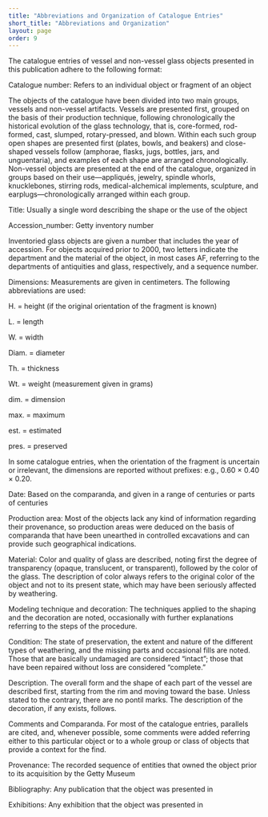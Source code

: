 ```yaml
---
title: "Abbreviations and Organization of Catalogue Entries"
short_title: "Abbreviations and Organization"
layout: page
order: 9 
---
```


The catalogue entries of vessel and non-vessel glass objects presented in this publication adhere to the following format:

Catalogue number: Refers to an individual object or fragment of an object

The objects of the catalogue have been divided into two main groups, vessels and non-vessel artifacts. Vessels are presented first, grouped on the basis of their production technique, following chronologically the historical evolution of the glass technology, that is, core-formed, rod-formed, cast, slumped, rotary-pressed, and blown. Within each such group open shapes are presented first (plates, bowls, and beakers) and close-shaped vessels follow (amphorae, flasks, jugs, bottles, jars, and unguentaria), and examples of each shape are arranged chronologically. Non-vessel objects are presented at the end of the catalogue, organized in groups based on their use—appliqués, jewelry, spindle whorls, knucklebones, stirring rods, medical-alchemical implements, sculpture, and earplugs—chronologically arranged within each group.

Title: Usually a single word describing the shape or the use of the object

Accession_number: Getty inventory number

Inventoried glass objects are given a number that includes the year of accession. For objects acquired prior to 2000, two letters indicate the department and the material of the object, in most cases AF, referring to the departments of antiquities and glass, respectively, and a sequence number.

Dimensions: Measurements are given in centimeters. The following abbreviations are used:

H. = height (if the original orientation of the fragment is known)

L. = length

W. = width

Diam. = diameter

Th. = thickness

Wt. = weight (measurement given in grams)

dim. = dimension

max. = maximum

est. = estimated

pres. = preserved

In some catalogue entries, when the orientation of the fragment is uncertain or irrelevant, the dimensions are reported without prefixes: e.g., 0.60 × 0.40 × 0.20.

Date: Based on the comparanda, and given in a range of centuries or parts of centuries

Production area: Most of the objects lack any kind of information regarding their provenance, so production areas were deduced on the basis of comparanda that have been unearthed in controlled excavations and can provide such geographical indications.

Material: Color and quality of glass are described, noting first the degree of transparency (opaque, translucent, or transparent), followed by the color of the glass. The description of color always refers to the original color of the object and not to its present state, which may have been seriously affected by weathering.

Modeling technique and decoration: The techniques applied to the shaping and the decoration are noted, occasionally with further explanations referring to the steps of the procedure.

Condition: The state of preservation, the extent and nature of the different types of weathering, and the missing parts and occasional fills are noted. Those that are basically undamaged are considered “intact”; those that have been repaired without loss are considered “complete.”

Description. The overall form and the shape of each part of the vessel are described first, starting from the rim and moving toward the base. Unless stated to the contrary, there are no pontil marks. The description of the decoration, if any exists, follows.

Comments and Comparanda. For most of the catalogue entries, parallels are cited, and, whenever possible, some comments were added referring either to this particular object or to a whole group or class of objects that provide a context for the find.

Provenance: The recorded sequence of entities that owned the object prior to its acquisition by the Getty Museum

Bibliography: Any publication that the object was presented in

Exhibitions: Any exhibition that the object was presented in
